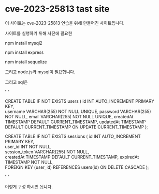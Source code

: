 # cve-2023-25813 tast site

이 사이트는 cve-2023-25813 연습을 위해 만들어진 사이트입니다.

사이트를 실행하기 위해 사전에 필요한

npm install mysql2

npm install express

npm install sequelize

그리고 node.js와 mysql이 필요합니다.

그리고 sql은 

'''

CREATE TABLE IF NOT EXISTS users (
    id INT AUTO_INCREMENT PRIMARY KEY,       
    username VARCHAR(255) NOT NULL UNIQUE,
    password VARCHAR(255) NOT NULL,
    email VARCHAR(255) NOT NULL UNIQUE, 
    createdAt TIMESTAMP DEFAULT CURRENT_TIMESTAMP,
    updatedAt TIMESTAMP DEFAULT CURRENT_TIMESTAMP ON UPDATE CURRENT_TIMESTAMP
);

CREATE TABLE IF NOT EXISTS sessions (
    id INT AUTO_INCREMENT PRIMARY KEY,  
    user_id INT NOT NULL,                   
    session_token VARCHAR(255) NOT NULL,      
    createdAt TIMESTAMP DEFAULT CURRENT_TIMESTAMP, 
    expiredAt TIMESTAMP NOT NULL,            
    FOREIGN KEY (user_id) REFERENCES users(id) ON DELETE CASCADE
);

'''

이렇게 구성 하시면 됩니다.
